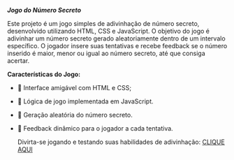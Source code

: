 ***Jogo do Número Secreto***

Este projeto é um jogo simples de adivinhação de número secreto, desenvolvido utilizando HTML, CSS e JavaScript. O objetivo do jogo é adivinhar um número secreto gerado aleatoriamente dentro de um intervalo específico. O jogador insere suas tentativas e recebe feedback se o número inserido é maior, menor ou igual ao número secreto, até que consiga acertar.

**Características do Jogo:**

- 🤩 Interface amigável com HTML e CSS;
- 🎯 Lógica de jogo implementada em JavaScript.
- 🔢 Geração aleatória do número secreto.
- 📢 Feedback dinâmico para o jogador a cada tentativa.
  
  Divirta-se jogando e testando suas habilidades de adivinhação: <a href="https://jogo-do-numero-secreto-gamma-one.vercel.app/">CLIQUE AQUI</a>
